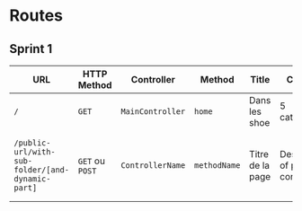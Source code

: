 # Routes

## Sprint 1

| URL | HTTP Method | Controller | Method | Title | Content | Comment |
|--|--|--|--|--|--|--|
| `/` | `GET` | `MainController` | `home` | Dans les shoe | 5 categories | - |
| `/public-url/with-sub-folder/[and-dynamic-part]` | `GET` ou `POST` | `ControllerName` | `methodName` | Titre de la page | Description of page's content | Explain here the dynamics parts of your URL (`[]`) |
